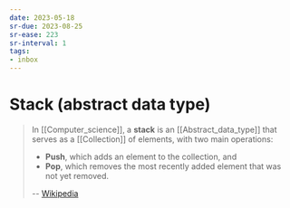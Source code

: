 ```yaml
---
date: 2023-05-18
sr-due: 2023-08-25
sr-ease: 223
sr-interval: 1
tags:
- inbox
---
```


# Stack (abstract data type)

> In [[Computer_science]], a **stack** is an [[Abstract_data_type]] that serves
> as a [[Collection]] of elements, with two main
> operations:
>
> - **Push**, which adds an element to the collection, and
> - **Pop**, which removes the most recently added element that was not yet
>   removed.
>
> -- [Wikipedia](https://en.wikipedia.org/wiki/Stack_\(abstract_data_type\))